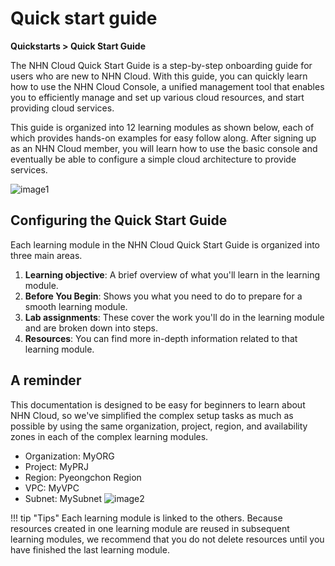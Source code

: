 # Quick start guide
**Quickstarts > Quick Start Guide**

The NHN Cloud Quick Start Guide is a step-by-step onboarding guide for users who are new to NHN Cloud.  With this guide, you can quickly learn how to use the NHN Cloud Console, a unified management tool that enables you to efficiently manage and set up various cloud resources, and start providing cloud services. 

This guide is organized into 12 learning modules as shown below, each of which provides hands-on examples for easy follow along. After signing up as an NHN Cloud member, you will learn how to use the basic console and eventually be able to configure a simple cloud architecture to provide services.

![image1](https://kr1-api-object-storage.nhncloudservice.com/v1/AUTH_2acdfabf4efe4efc8a04c00b348110c9/cdn_origin/prod_cloud_quickstarts/content_image/NHN%20Portal%20%EA%B0%9C%EC%84%A0%20%EB%B9%A0%EB%A5%B8%20%EC%8B%9C%EC%9E%91%20%EA%B0%80%EC%9D%B4%EB%93%9C%402x.png)

## Configuring the Quick Start Guide

Each learning module in the NHN Cloud Quick Start Guide is organized into three main areas. 

1. **Learning objective**: A brief overview of what you'll learn in the learning module.
2. **Before You Begin**: Shows you what you need to do to prepare for a smooth learning module.
3. **Lab assignments**: These cover the work you'll do in the learning module and are broken down into steps.
4. **Resources**: You can find more in-depth information related to that learning module. 

## A reminder

This documentation is designed to be easy for beginners to learn about NHN Cloud, so we've simplified the complex setup tasks as much as possible by using the same organization, project, region, and availability zones in each of the complex learning modules. 

- Organization: MyORG
- Project: MyPRJ
- Region: Pyeongchon Region
- VPC: MyVPC
- Subnet: MySubnet
![image2](https://kr1-api-object-storage.nhncloudservice.com/v1/AUTH_2acdfabf4efe4efc8a04c00b348110c9/cdn_origin/prod_cloud_quickstarts/content_image/0.%20%EA%B0%9C%EC%9A%94.png)

!!! tip "Tips"
    Each learning module is linked to the others. Because resources created in one learning module are reused in subsequent learning modules, we recommend that you do not delete resources until you have finished the last learning module.


